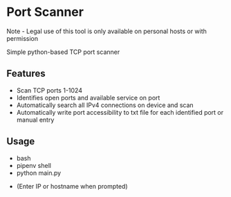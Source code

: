# Port Scanner
Note - Legal use of this tool is only available on personal hosts or with permission

Simple python-based TCP port scanner

## Features
- Scan TCP ports 1-1024
- Identifies open ports and available service on port
- Automatically search all IPv4 connections on device and scan
- Automatically write port accessibility to txt file for each identified port or manual entry

## Usage
- bash
- pipenv shell
- python main.py
* (Enter IP or hostname when prompted)
